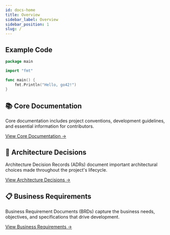 ```yaml
---
id: docs-home
title: Overview
sidebar_label: Overview
sidebar_position: 1
slug: /
---
```


## Example Code

```go
package main

import "fmt"

func main() {
    fmt.Println("Hello, go42!")
}
```

## 📚 Core Documentation

Core documentation includes project conventions, development guidelines, and essential information for contributors.

[View Core Documentation →](/category/core-documentation)

## 📐 Architecture Decisions

Architecture Decision Records (ADRs) document important architectural choices made throughout the project's lifecycle.

[View Architecture Decisions →](/category/architecture-decisions)

## 📋 Business Requirements  

Business Requirement Documents (BRDs) capture the business needs, objectives, and specifications that drive development.

[View Business Requirements →](/category/business-requirements)
